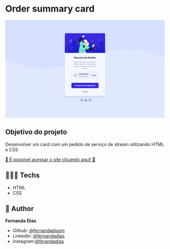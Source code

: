 # Order summary card

![preview](./.github/preview.png)

## Objetivo do projeto
Desenvolver um card com um pedido de serviço de stream utilizando HTML e CSS


[🔗 É possível acessar o site clicando aqui! 💜](https://fernandadiasm.github.io/order-summary-component/)


## 👩🏻‍💻 Techs
* HTML
* CSS

## 👤 Author
**Fernanda Dias**

* Github: [@fernandadiasm](https://github.com/fernandadiasm)
* Linkedin: [@fernandadias](https://www.linkedin.com/in/fernandadiasbio/)
* Instagram:[@ferandadias](https://instagram.com/ferandadias)



